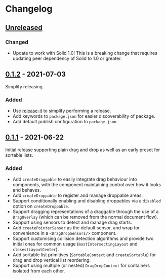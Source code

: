 # Changelog

## [Unreleased]

### Changed

- Update to work with Solid 1.0! This is a breaking change that requires
updating peer dependency of Solid to 1.0 or greater.

## [0.1.2] - 2021-07-03

Simplify releasing.

### Added

- Use [release-it](https://github.com/release-it/release-it) to simplify
performing a release.
- Add keywords to `package.json` for easier discoverability of package.
- Add default publish configuration to `package.json`.

## [0.1.1] - 2021-06-22

Initial release supporting plain drag and drop as well as an early preset for
sortable lists.

### Added

- Add `createDraggable` to easily integrate drag behaviour into components, with
the component maintaining control over how it looks and behaves.
- Add `createDroppable` to register and manage droppable areas. 
- Support conditionally enabling and disabling droppables via a `disabled`
option on `createDroppable`.
- Support dragging representations of a draggable through the use of a
`DragOverlay` (which can be removed from the normal document flow).
- Support using sensors to detect and manage drag starts.
- Add `createPointerSensor` as the default sensor, and wrap for convenience in a
`<DragDropSensors/>` component.
- Support customising collision detection algorithms and provide two initial
ones for common usage (`mostIntersectingLayout` and `closestLayoutCenter`).
- Add sortable list primitives (`SortableContext` and `createSortable`) for drag
and drop vertical list reordering.
- Support using multiple (or nested) `DragDropContext` for containers isolated
from each other.
  
[Unreleased]: https://github.com/thisbeyond/solid-dnd/compare/0.1.2...HEAD
[0.1.2]: https://github.com/thisbeyond/solid-dnd/compare/0.1.1...0.1.2
[0.1.1]: https://github.com/thisbeyond/solid-dnd/releases/tag/0.1.1
